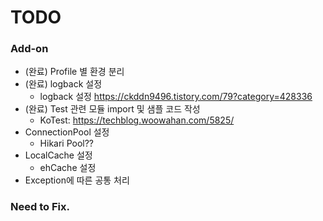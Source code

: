 # TODO

### Add-on
- (완료) Profile 별 환경 분리
- (완료) logback 설정
  - logback 설정 https://ckddn9496.tistory.com/79?category=428336
- (완료) Test 관련 모듈 import 및 샘플 코드 작성
    - KoTest: https://techblog.woowahan.com/5825/
- ConnectionPool 설정
    - Hikari Pool??
- LocalCache 설정
    - ehCache 설정
- Exception에 따른 공통 처리

### Need to Fix.
